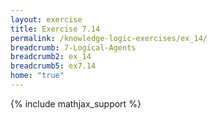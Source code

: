 ```yaml
---
layout: exercise
title: Exercise 7.14
permalink: /knowledge-logic-exercises/ex_14/
breadcrumb: 7-Logical-Agents
breadcrumb2: ex_14
breadcrumb5: ex7.14
home: "true"
---
```


{% include mathjax_support %}


